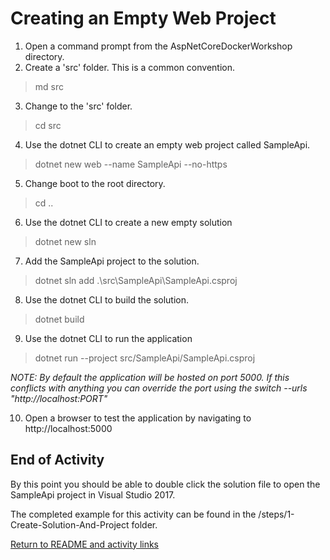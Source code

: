 # Creating an Empty Web Project

1. Open a command prompt from the AspNetCoreDockerWorkshop directory.
2. Create a 'src' folder. This is a common convention.

> md src

3. Change to the 'src' folder.

> cd src

4. Use the dotnet CLI to create an empty web project called SampleApi.

> dotnet new web --name SampleApi --no-https

5. Change boot to the root directory.

> cd ..

6. Use the dotnet CLI to create a new empty solution

> dotnet new sln

7. Add the SampleApi project to the solution.

> dotnet sln add .\src\SampleApi\SampleApi.csproj

8. Use the dotnet CLI to build the solution.

> dotnet build

9. Use the dotnet CLI to run the application

> dotnet run --project src/SampleApi/SampleApi.csproj

*NOTE: By default the application will be hosted on port 5000. If this conflicts with anything you can override the port using the switch  --urls "http://localhost:PORT"*

10. Open a browser to test the application by navigating to http://localhost:5000

## End of Activity

By this point you should be able to double click the solution file to open the SampleApi project in Visual Studio 2017.

The completed example for this activity can be found in the /steps/1-Create-Solution-And-Project folder.

[Return to README and activity links](../README.md)